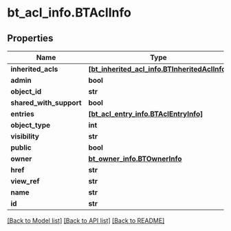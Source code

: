 # bt_acl_info.BTAclInfo

## Properties
Name | Type | Description | Notes
------------ | ------------- | ------------- | -------------
**inherited_acls** | [**[bt_inherited_acl_info.BTInheritedAclInfo]**](BTInheritedAclInfo.md) |  | [optional] 
**admin** | **bool** |  | [optional] 
**object_id** | **str** |  | [optional] 
**shared_with_support** | **bool** |  | [optional] 
**entries** | [**[bt_acl_entry_info.BTAclEntryInfo]**](BTAclEntryInfo.md) |  | [optional] 
**object_type** | **int** |  | [optional] 
**visibility** | **str** |  | [optional] 
**public** | **bool** |  | [optional] 
**owner** | [**bt_owner_info.BTOwnerInfo**](BTOwnerInfo.md) |  | [optional] 
**href** | **str** |  | [optional] 
**view_ref** | **str** |  | [optional] 
**name** | **str** |  | [optional] 
**id** | **str** |  | [optional] 

[[Back to Model list]](../README.md#documentation-for-models) [[Back to API list]](../README.md#documentation-for-api-endpoints) [[Back to README]](../README.md)


